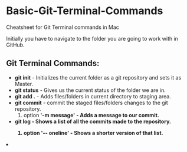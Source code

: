 # Basic-Git-Terminal-Commands
Cheatsheet for Git Terminal commands in Mac

Initially you have to navigate to the folder you are going to work with in GitHub.

<h2>Git Terminal Commands:</h2>
<ul>
  <li><strong>git init</strong> - Initializes the current folder as a git repository and sets it as Master.</li>
  <li><strong>git status</strong> - Gives us the current status of the folder we are in.</li>
  <li><strong>git add .</strong> - Adds files/folders in current directory to staging area. </li>
  <li><strong>git commit</strong> - commit the staged files/folders changes to the git repository.
      <ol>
        <li>option '<strong>-m message<strong>' - Adds a message to our commit. </li>
      </ol>
  </li>
  <li><strong>git log</strong> - Shows a list of all the commits made to the repository.</li>
      <ol>
        <li>option '<strong>-- oneline<strong>' - Shows a shorter version of that list.</li>
      </ol>
  </li>
</ul>
  <li><strong></strong> </li>
